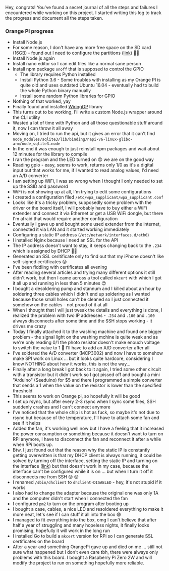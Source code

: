 Hey, congrats!
You've found a secret journal of all the steps and failures I encountered while working on this project.
I started writing this log to track the progress and document all the steps taken.

### Orange PI progress

- Install Node.js
- For some reason, I don't have any more free space on the SD card (16GB) - found out I need to configure the partitions ([link](http://www.orangepi.org/orangepibbsen/forum.php?mod=viewthread&tid=844)) 🤷‍♂️ 
- Install Node.js again
- Install nano editor so I can edit files like a normal sane person
- Install npm package `onoff` that is supposed to control the GPIO
    - The library requires Python installed
    - Install Python 3.6 - Some troubles with installing as my Orange PI is quite old and uses outdated Ubuntu 16.04 - eventually had to build the whole Python binary manually
    - Install some random Python libraries for GPIO
- Nothing of that worked, yay
- Finally found and installed [WiringOP](https://github.com/orangepi-xunlong/wiringOP) library
- This turns out to be working, I'll write a custom Node.js wrapper around the CLI utility
- Wasted a lot of time with Python and all those questionable stuff around it, now I can throw it all away
- Moving on, I tried to run the api, but it gives an error that it can't find `node_modules/sqlite3/lib/binding/napi-v6-linux-glibc-arm/node_sqlite3.node`
- In the end it was enough to just reinstall npm packages and wait about 12 minutes for the library to compile
- I ran the program and the LED turned on 😍 we are on the good way
- Reading gpio - easy, seems to work, returns only 1/0 as it's a digital input but that works for me, if I wanted to read analog values, I'd need an A/D converter
- I am setting up WiFi, I was so wrong when I thought I only needed to set up the SSID and password
- WiFi is not showing up at all, I'm trying to edit some configurations
- I created a configuration filed `/etc/wpa_supplicant/wpa_supplicant.conf`
- Looks like it's a tricky problem, supposedly some problem with the driver or the board itself, I will probably have to buy either a WiFi extender and connect it via Ethernet or get a USB WiFi dongle, but there I'm afraid that would require another configuration
- Eventually I gave up and bought some used extender from the internet, connected it via LAN and it started working immediately
- Configuring a static IP address (`/etc/network/interfaces.d/eth0`)
- I installed Nginx because I need an SSL for the API
- The IP address doesn't want to stay, it keeps changing back to the `.234` which is assigned by DHCP 🤷‍♂️ 
- Generated an SSL ceritificate only to find out that my iPhone doesn't like self-signed certificates 😑 
- I've been fiddling with certificates all evening
- After reading several articles and trying many different options it still didn't work, but then I came across a tool called `mkcert` with which I got it all up and running in less than 5 minutes 😍 
- I bought a desoldering pump and  stannum and I killed about an hour by soldering three cables which I didn't end up soldering as I wanted because those small holes can't be cleaned so I just connected it somehow on the cables - not proud of it at all
- When I thought that I will just tweak the details and everything is done, I realized the problem with two IP addresses - `.234` and `.100` and  `.100` always disconnects after some time and the SSH stops working - it drives me crazy
- Today I finally attached it to the washing machine and found one bigger problem - the signal light on the washing mchine is quite weak and as we're only reading 0/1 the photo resistor doesn't make enouch voltage to switch the value to 1 🫤 I'll have to add an A/D converter after all
- I've soldered the A/D converter (MCP3002) and now I have to somehow make SPI work on Linux ... but it looks quite hardcore, considering I know NOTHING about how it works, this is not the way...
- Finally after a long break I got back to it again, I tried some other circuit with a transistor but it didn't work so I got pissed off and bought a mini "Arduino" (Seeduino) for $5 and there I programmed a simple converter that sends a 1 when the value on the resistor is lower than the specified threshold
- This seems to work on Orange pi, so hopefully it will be good
- I set up rsync, but after every 2-3 rsync when I sync some files, SSH suddenly crashes and I can't connect anymore
- I've noticed that the whole chip is hot as fuck, so maybe it's not due to rsync but because of the temperature, I'll have to attach some fan and see if it helps
- Added the fan, it's working well now but I have a feeling that it increased the power consumption or something because it doesn't want to turn on RPi anymore, I have to disconnect the fan and reconnect it after a while when RPi boots up.
- Btw, I just found out that the reason why the static IP is constantly getting overwritten is that my DHCP client is always running, it could be solved by turning off the interface, setting the static IP and turning on the interface ([link](https://askubuntu.com/questions/459140/why-dhclient-is-still-running-when-i-choose-static-ip)) but that doesn't work in my case, because the interface can't be configured while it is on ... but when I turn it off it disconnects me from SSH 😑 😑 
- I renamed `/sbin/dhclient` to `dhclient-DISABLED` - hey, it's not stupid if it works
- I also had to change the adapter because the original one was only 1A and the computer didn't start when I connected the fan
- I configured `pm2` to turn on the program after booting up
- I bought a case, cables, a nice LED and resoldered everything to make it more neat, let's see if I can stuff it all into the box 😅 
- I managed to fit everything into the box, omg I can't believe that after half a year of struggling and many hopeless nights, it finally looks promising, hopefully it will work in the long run
- I installed Go to build a `mkcert` version for RPi so I can generate SSL certificates on the board
- After a year and something OrangePi gave up and died on me ... still not sure what happened but I don't even care tbh, there were always only problems with this board. I bought a Raspberry Pi Zero 2W and will modify the project to run on something hopefully more reliable.